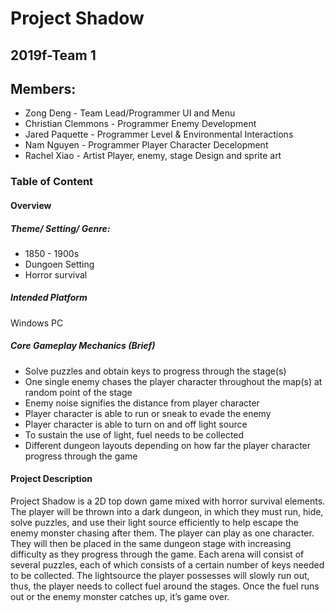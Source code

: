 # Project Shadow
## 2019f-Team 1

## Members:
 * Zong Deng - Team Lead/Programmer
                UI and Menu
 * Christian Clemmons - Programmer
                Enemy Development
 * Jared Paquette - Programmer
                Level & Environmental Interactions
 * Nam Nguyen - Programmer
                Player Character Decelopment
 * Rachel Xiao - Artist
                Player, enemy, stage Design and sprite art

### Table of Content
#### Overview
##### Theme/ Setting/ Genre:
* 1850 - 1900s
* Dungoen Setting
* Horror survival

##### Intended Platform
Windows PC

##### Core Gameplay Mechanics (Brief)
* Solve puzzles and obtain keys to progress through the stage(s)
* One single enemy chases the player character throughout the map(s) at random point of the stage
* Enemy noise signifies the distance from player character
* Player character is able to run or sneak to evade the enemy
* Player character is able to turn on and off light source
* To sustain the use of light, fuel needs to be collected
* Different dungeon layouts depending on how far the player character progress through the game

#### Project Description
Project Shadow is a 2D top down game mixed with horror survival elements. The player will be thrown into a dark dungeon, in which they must run, hide, solve puzzles, and use their light source efficiently to help escape the enemy monster chasing after them.
The player can play as one character. They will then be placed in the same dungeon stage with increasing difficulty as they progress through the game. Each arena will consist of several puzzles, each of which consists of a certain number of keys needed to be collected. The lightsource the player possesses will slowly run out, thus, the player needs to collect fuel around the stages. Once the fuel runs out or the enemy monster catches up, it’s game over.
